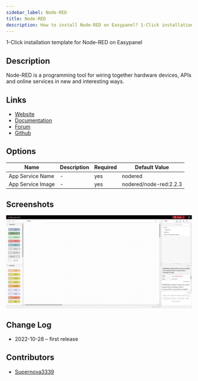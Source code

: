 ```yaml
---
sidebar_label: Node-RED
title: Node-RED
description: How to install Node-RED on Easypanel? 1-Click installation template for Node-RED on Easypanel
---
```


<!-- generated -->

1-Click installation template for Node-RED on Easypanel

## Description

Node-RED is a programming tool for wiring together hardware devices, APIs and online services in new and interesting ways.

## Links

- [Website](https://nodered.org/)
- [Documentation](https://nodered.org/docs/)
- [Forum](https://discourse.nodered.org/)
- [Github](https://github.com/node-red)

## Options

Name | Description | Required | Default Value
-|-|-|-
App Service Name | - | yes | nodered
App Service Image | - | yes | nodered/node-red:2.2.3

## Screenshots

![Node-RED Screenshot](./assets/screenshot.png)

## Change Log

- 2022-10-28 – first release

## Contributors

- [Supernova3339](https://github.com/Supernova3339)
